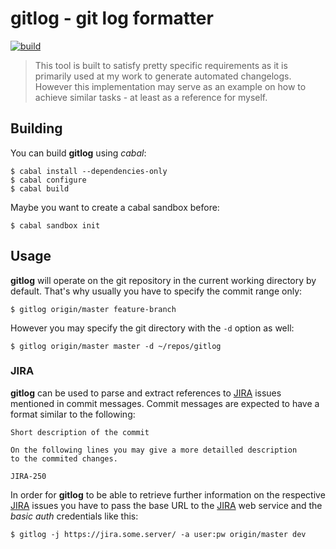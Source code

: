 # gitlog - git log formatter

[![build](https://api.travis-ci.org/kongo2002/gitlog.svg)][travis]

> This tool is built to satisfy pretty specific requirements as it is primarily
> used at my work to generate automated changelogs. However this implementation
> may serve as an example on how to achieve similar tasks - at least as a
> reference for myself.


## Building

You can build **gitlog** using *cabal*:

    $ cabal install --dependencies-only
    $ cabal configure
    $ cabal build

Maybe you want to create a cabal sandbox before:

    $ cabal sandbox init


## Usage

**gitlog** will operate on the git repository in the current working directory
by default. That's why usually you have to specify the commit range only:

    $ gitlog origin/master feature-branch

However you may specify the git directory with the `-d` option as well:

    $ gitlog origin/master master -d ~/repos/gitlog


### JIRA

**gitlog** can be used to parse and extract references to [JIRA][jira] issues
mentioned in commit messages. Commit messages are expected to have a format
similar to the following:

~~~
Short description of the commit

On the following lines you may give a more detailled description
to the commited changes.

JIRA-250
~~~

In order for **gitlog** to be able to retrieve further information on the
respective [JIRA][jira] issues you have to pass the base URL to the [JIRA][jira]
web service and the *basic auth* credentials like this:

    $ gitlog -j https://jira.some.server/ -a user:pw origin/master dev


[travis]: https://travis-ci.org/kongo2002/gitlog/
[jira]: https://www.atlassian.com/en/software/jira

